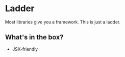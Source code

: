 # Ladder

Most libraries give you a framework. This is just a ladder.

## What's in the box?

- JSX-friendly 